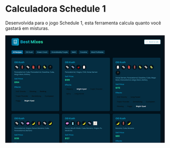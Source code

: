 # Calculadora Schedule 1

Desenvolvida para o jogo Schedule 1, esta ferramenta calcula quanto você gastará em misturas.

![Prévia](image.png)
